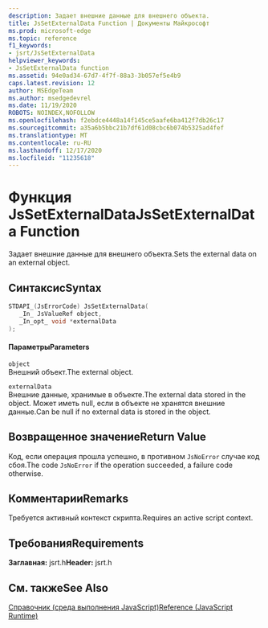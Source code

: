 ```yaml
---
description: Задает внешние данные для внешнего объекта.
title: JsSetExternalData Function | Документы Майкрософт
ms.prod: microsoft-edge
ms.topic: reference
f1_keywords:
- jsrt/JsSetExternalData
helpviewer_keywords:
- JsSetExternalData function
ms.assetid: 94e0ad34-67d7-4f7f-88a3-3b057ef5e4b9
caps.latest.revision: 12
author: MSEdgeTeam
ms.author: msedgedevrel
ms.date: 11/19/2020
ROBOTS: NOINDEX,NOFOLLOW
ms.openlocfilehash: f2ebdce4448a14f145ce5aafe6ba412f7db26c17
ms.sourcegitcommit: a35a6b5bbc21b7df61d08cbc6b074b5325ad4fef
ms.translationtype: MT
ms.contentlocale: ru-RU
ms.lasthandoff: 12/17/2020
ms.locfileid: "11235618"
---
```

# <span data-ttu-id="73a49-103">Функция JsSetExternalData</span><span class="sxs-lookup"><span data-stu-id="73a49-103">JsSetExternalData Function</span></span>

<span data-ttu-id="73a49-104">Задает внешние данные для внешнего объекта.</span><span class="sxs-lookup"><span data-stu-id="73a49-104">Sets the external data on an external object.</span></span>  
  
## <span data-ttu-id="73a49-105">Синтаксис</span><span class="sxs-lookup"><span data-stu-id="73a49-105">Syntax</span></span>  
  
```cpp  
STDAPI_(JsErrorCode) JsSetExternalData(  
   _In_ JsValueRef object,  
   _In_opt_ void *externalData  
);  
```  
  
#### <span data-ttu-id="73a49-106">Параметры</span><span class="sxs-lookup"><span data-stu-id="73a49-106">Parameters</span></span>  
 `object`  
 <span data-ttu-id="73a49-107">Внешний объект.</span><span class="sxs-lookup"><span data-stu-id="73a49-107">The external object.</span></span>  
  
 `externalData`  
 <span data-ttu-id="73a49-108">Внешние данные, хранимые в объекте.</span><span class="sxs-lookup"><span data-stu-id="73a49-108">The external data stored in the object.</span></span> <span data-ttu-id="73a49-109">Может иметь null, если в объекте не хранятся внешние данные.</span><span class="sxs-lookup"><span data-stu-id="73a49-109">Can be null if no external data is stored in the object.</span></span>  
  
## <span data-ttu-id="73a49-110">Возвращенное значение</span><span class="sxs-lookup"><span data-stu-id="73a49-110">Return Value</span></span>  
 <span data-ttu-id="73a49-111">Код, если операция прошла успешно, в противном `JsNoError` случае код сбоя.</span><span class="sxs-lookup"><span data-stu-id="73a49-111">The code `JsNoError` if the operation succeeded, a failure code otherwise.</span></span>  
  
## <span data-ttu-id="73a49-112">Комментарии</span><span class="sxs-lookup"><span data-stu-id="73a49-112">Remarks</span></span>  
 <span data-ttu-id="73a49-113">Требуется активный контекст скрипта.</span><span class="sxs-lookup"><span data-stu-id="73a49-113">Requires an active script context.</span></span>  
  
## <span data-ttu-id="73a49-114">Требования</span><span class="sxs-lookup"><span data-stu-id="73a49-114">Requirements</span></span>  
 <span data-ttu-id="73a49-115">**Заглавная:** jsrt.h</span><span class="sxs-lookup"><span data-stu-id="73a49-115">**Header:** jsrt.h</span></span>  
  
## <span data-ttu-id="73a49-116">См. также</span><span class="sxs-lookup"><span data-stu-id="73a49-116">See Also</span></span>  
 [<span data-ttu-id="73a49-117">Справочник (среда выполнения JavaScript)</span><span class="sxs-lookup"><span data-stu-id="73a49-117">Reference (JavaScript Runtime)</span></span>](../chakra-hosting/reference-javascript-runtime.md)
